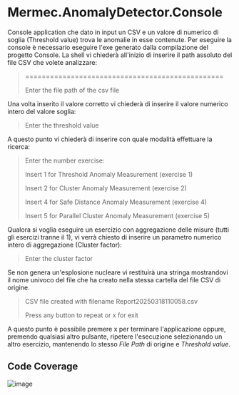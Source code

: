 # Mermec.AnomalyDetector.Console
Console application che dato in input un CSV e un valore di numerico di soglia (Threshold value) trova le anomalie in esse contenute.
Per eseguire la console è necessario eseguire l'exe generato dalla compilazione del progetto Console.
La shell vi chiederà all'inizio di inserire il path assoluto del file CSV che volete analizzare:

> ================================================
> 
> Enter the file path of the csv file

Una volta inserito il valore corretto vi chiederà di inserire il valore numerico intero del valore soglia:

> Enter the threshold value

A questo punto vi chiederà di inserire con quale modalità effettuare la ricerca:

> Enter the number exercise:
> 
> Insert 1 for Threshold Anomaly Measurement (exercise 1)
> 
> Insert 2 for Cluster Anomaly Measurement (exercise 2)
> 
> Insert 4 for Safe Distance Anomaly Measurement (exercise 4)
> 
> Insert 5 for Parallel Cluster Anomaly Measurement (exercise 5)

Qualora si voglia eseguire un esercizio con aggregazione delle misure (tutti gli esercizi tranne il 1), vi verrà chiesto di inserire un parametro numerico intero di aggregazione (Cluster factor):

> Enter the cluster factor

Se non genera un'esplosione nucleare vi restituirà una stringa mostrandovi il nome univoco del file che ha creato nella stessa cartella del file CSV di origine.

> CSV file created with filename Report20250318110058.csv
> 
> Press any button to repeat or x for exit

A questo punto è possibile premere x per terminare l'applicazione oppure, premendo qualsiasi altro pulsante, ripetere l'esecuzione selezionando un altro esercizio, mantenendo lo stesso *File Path* di origine e *Threshold value*.

## Code Coverage

![image](https://github.com/user-attachments/assets/5b664dd4-b218-4139-b737-09f68e02dece)
